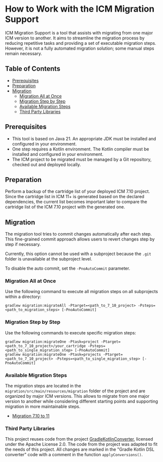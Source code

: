 How to Work with the ICM Migration Support
==========================================

ICM Migration Support is a tool that assists with migrating from one major ICM version to another.
It aims to streamline the migration process by reducing repetitive tasks and providing a set of executable migration steps.
However, it is not a fully automated migration solution; some manual steps remain necessary.

## Table of Contents
- [Prerequisites](#prerequisites)
- [Preparation](#preparation)
- [Migration](#migration)
  - [Migration All at Once](#migration-all-at-once)
  - [Migration Step by Step](#migration-step-by-step)
  - [Available Migration Steps](#available-migration-steps)
  - [Third Party Libraries](#third-party-libraries)


## Prerequisites
* This tool is based on Java 21. An appropriate JDK must be installed and configured in your environment.
* One step requires a Kotlin environment. The Kotlin compiler must be installed and configured in your environment.
* The ICM project to be migrated must be managed by a Git repository, checked out and deployed locally.

## Preparation
Perform a backup of the cartridge list of your deployed ICM 7.10 project.
Since the cartridge list in ICM 11+ is generated based on the declared dependencies, the current list becomes important later to compare the cartridge list of the ICM 7.10 project with the generated one.

## Migration
The migration tool tries to commit changes automatically after each step.  
This fine-grained commit approach allows users to revert changes step by step if necessary.  

Currently, this option cannot be used with a subproject because the `.git` folder is unavailable at the subproject level.

To disable the auto commit, set the `-PnoAutoCommit` parameter.

### Migration All at Once

Use the following command to execute all migration steps on all subprojects within a directory:

```
gradlew migration:migrateAll -Ptarget=<path_to_7_10_project> -Psteps=<path_to_migration_steps> [-PnoAutoCommit]
```

### Migration Step by Step

Use the following commands to execute specific migration steps:

```
gradlew migration:migrateOne -Ptask=project -Ptarget=<path_to_7_10_project>/your_cartridge -Psteps=<path_to_single_migration_step> [-PnoAutoCommit]
gradlew migration:migrateOne -Ptask=projects -Ptarget=<path_to_7_10_project> -Psteps=<path_to_single_migration_step> [-PnoAutoCommit]
```

### Available Migration Steps
The migration steps are located in the `migration/src/main/resources/migration` folder of the project and are organized by major ICM versions. This allows to migrate from one major version to another while considering different starting points and supporting migration in more maintainable steps.

* [Migration 7.10 to 11](docs/migration-7.10-11.md)

### Third Party Libraries
This project reuses code from the project [GradleKotlinConverter](https://github.com/bernaferrari/GradleKotlinConverter), licensed under the Apache License 2.0. 
The code from the project was adapted to fit the needs of this project. 
All changes are marked in the "Gradle Kotlin DSL converter" code with a comment in the function `applyConversions()`.
